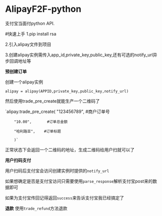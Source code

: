 # AlipayF2F-python
支付宝当面付python API.

#快速上手
1.pip install rsa

2.引入alipay文件到项目

3.创建alipay实例需传入app_id,private_key,public_key,还有可选的notify_url异步回调地址等


__预创建订单__

创建一个alipay实例

`alipay = alipay(APPID,private_key,public_key,notify_url)`

然后使用trade_pre_create就能生产一个二维码了

`alipay.trade_pre_create(
        "123456789",   #商户订单号

        "10.00",       #订单总金额

        "哈利路亚",    #订单标题

        )`

正常状态下会返回一个二维码的地址，生成二维码给用户扫就可以了

__用户扫码支付__

用户扫码后支付宝会访问创建实例时提供的`notify_url`

如果想确定是否是支付宝访问只需要使用`parse_response`解析支付宝post来的数据即可

如果为支付宝传回记得返回`success`来告诉支付宝我已经搞定了


__退款__
使用`trade_refund`方法退款

